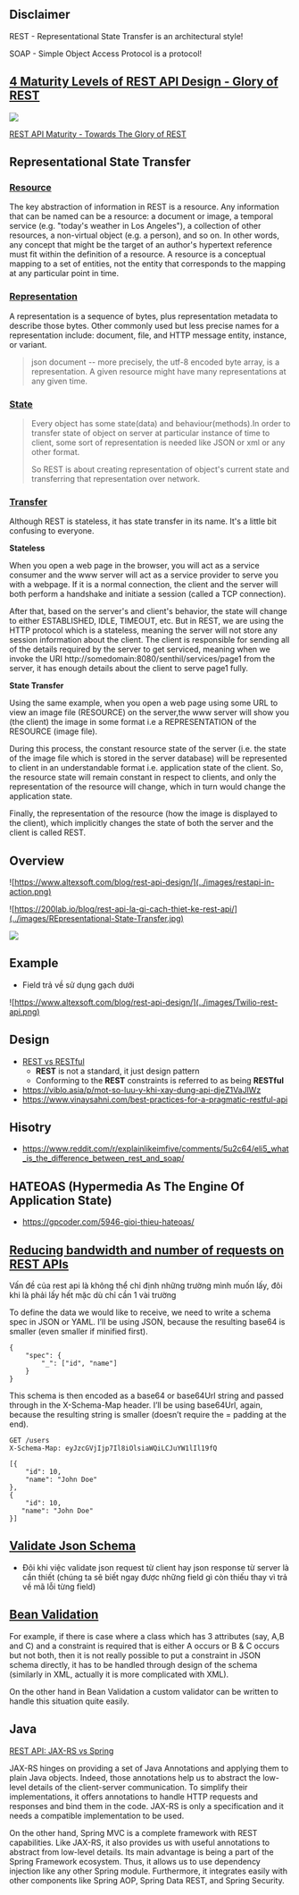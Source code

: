 ## Disclaimer
REST - Representational State Transfer is an architectural style!

SOAP - Simple Object Access Protocol is a protocol!

## [4 Maturity Levels of REST API Design - Glory of REST](https://blog.restcase.com/4-maturity-levels-of-rest-api-design/)
![](https://miro.medium.com/max/401/0*wVZKnk1Ow_68ibii.png)

[REST API Maturity - Towards The Glory of REST](https://dev.to/ragrag/rest-api-maturity-towards-the-glory-of-rest-5cm3)


## Representational State Transfer

### [Resource](https://stackoverflow.com/a/48119872/10393067)
The key abstraction of information in REST is a resource. Any information that can be named can be a resource: a document or image, a temporal service (e.g. "today's weather in Los Angeles"), a collection of other resources, a non-virtual object (e.g. a person), and so on. In other words, any concept that might be the target of an author's hypertext reference must fit within the definition of a resource. A resource is a conceptual mapping to a set of entities, not the entity that corresponds to the mapping at any particular point in time.



### [Representation](https://stackoverflow.com/a/48119872/10393067)
A representation is a sequence of bytes, plus representation metadata to describe those bytes. Other commonly used but less precise names for a representation include: document, file, and HTTP message entity, instance, or variant.

> json document -- more precisely, the utf-8 encoded byte array, is a representation. A given resource might have many representations at any given time.

### [State]()

> Every object has some state(data) and behaviour(methods).In order to transfer state of object on server at particular instance of time to client, some sort of representation is needed like JSON or xml or any other format.
>
> So REST is about creating representation of object's current state and transferring that representation over network.

### [Transfer](https://stackoverflow.com/a/21874596/10393067)

Although REST is stateless, it has state transfer in its name. It's a little bit confusing to everyone.

**Stateless**

When you open a web page in the browser, you will act as a service consumer and the www server will act as a service provider to serve you with a webpage. If it is a normal connection, the client and the server will both perform a handshake and initiate a session (called a TCP connection).

After that, based on the server's and client's behavior, the state will change to either ESTABLISHED, IDLE, TIMEOUT, etc. But in REST, we are using the HTTP protocol which is a stateless, meaning the server will not store any session information about the client. The client is responsible for sending all of the details required by the server to get serviced, meaning when we invoke the URI http://somedomain:8080/senthil/services/page1 from the server, it has enough details about the client to serve page1 fully.

**State Transfer**

Using the same example, when you open a web page using some URL to view an image file (RESOURCE) on the server,the www server will show you (the client) the image in some format i.e a REPRESENTATION of the RESOURCE (image file).

During this process, the constant resource state of the server (i.e. the state of the image file which is stored in the server database) will be represented to client in an understandable format i.e. application state of the client. So, the resource state will remain constant in respect to clients, and only the representation of the resource will change, which in turn would change the application state.

Finally, the representation of the resource (how the image is displayed to the client), which implicitly changes the state of both the server and the client is called REST.

## Overview

![https://www.altexsoft.com/blog/rest-api-design/](../images/restapi-in-action.png)

![https://200lab.io/blog/rest-api-la-gi-cach-thiet-ke-rest-api/](../images/REpresentational-State-Transfer.jpg)

![](../images/api-architectural-styles.png)

## Example
- Field trả về sử dụng gạch dưới

![https://www.altexsoft.com/blog/rest-api-design/](../images/Twilio-rest-api.png)


## Design
- [REST vs RESTful](https://stackoverflow.com/a/2718235/10393067)
  - **REST** is not a standard, it just design pattern
  - Conforming to the **REST** constraints is referred to as being **RESTful**
- https://viblo.asia/p/mot-so-luu-y-khi-xay-dung-api-djeZ1VaJlWz
- https://www.vinaysahni.com/best-practices-for-a-pragmatic-restful-api

## Hisotry
- https://www.reddit.com/r/explainlikeimfive/comments/5u2c64/eli5_what_is_the_difference_between_rest_and_soap/

## HATEOAS (Hypermedia As The Engine Of Application State)
- https://gpcoder.com/5946-gioi-thieu-hateoas/

## [Reducing bandwidth and number of requests on REST APIs](https://itnext.io/reducing-bandwidth-and-number-of-requests-on-rest-apis-ec418b5fd82a)
Vấn đề của rest api là không thể chỉ định những trường mình muốn lấy, đôi khi là phải lấy hết mặc dù chỉ cần 1 vài trường

To define the data we would like to receive, we need to write a schema spec in JSON or YAML. I’ll be using JSON, because the resulting base64 is smaller (even smaller if minified first).

```
{
    "spec": {
        "_": ["id", "name"]
    }
}
```

This schema is then encoded as a base64 or base64Url string and passed through in the X-Schema-Map header. I’ll be using base64Url, again, because the resulting string is smaller (doesn’t require the = padding at the end).

```
GET /users
X-Schema-Map: eyJzcGVjIjp7Il8iOlsiaWQiLCJuYW1lIl19fQ
```

```
[{
    "id": 10, 
    "name": "John Doe"
},
{
    "id": 10, 
   "name": "John Doe"
}]
```

## [Validate Json Schema](https://www.linkedin.com/pulse/validate-rest-api-using-json-schema-sunil-kapil/)
- Đôi khi việc validate json request từ client hay json response từ server là cần thiết (chúng ta sẽ biết ngay được những field gì còn thiếu thay vì trả về mã lỗi từng field)

## [Bean Validation](https://stackoverflow.com/questions/61614879/is-is-recommended-to-use-json-schema-validation-in-the-place-of-bean-validation)

For example, if there is case where a class which has 3 attributes (say, A,B and C) and a constraint is required that is either A occurs or B & C occurs but not both, then it is not really possible to put a constraint in JSON schema directly, it has to be handled through design of the schema (similarly in XML, actually it is more complicated with XML).

On the other hand in Bean Validation a custom validator can be written to handle this situation quite easily.

## Java

[REST API: JAX-RS vs Spring](https://www.baeldung.com/rest-api-jax-rs-vs-spring)

JAX-RS hinges on providing a set of Java Annotations and applying them to plain Java objects. Indeed, those annotations help us to abstract the low-level details of the client-server communication. To simplify their implementations, it offers annotations to handle HTTP requests and responses and bind them in the code. JAX-RS is only a specification and it needs a compatible implementation to be used.

On the other hand, Spring MVC is a complete framework with REST capabilities. Like JAX-RS, it also provides us with useful annotations to abstract from low-level details. Its main advantage is being a part of the Spring Framework ecosystem. Thus, it allows us to use dependency injection like any other Spring module. Furthermore, it integrates easily with other components like Spring AOP, Spring Data REST, and Spring Security.